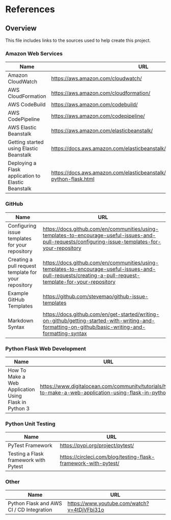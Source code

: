 # References

## Overview

This file includes links to the sources used to help create this project.

### Amazon Web Services

| Name                                               | URL                                                                                    |
| -------------------------------------------------- | -------------------------------------------------------------------------------------- |
| Amazon CloudWatch                                  | https://aws.amazon.com/cloudwatch/                                                     |
| AWS CloudFormation                                 | https://aws.amazon.com/cloudformation/                                                 |
| AWS CodeBuild                                      | https://aws.amazon.com/codebuild/                                                      |
| AWS CodePipeline                                   | https://aws.amazon.com/codepipeline/                                                   |
| AWS Elastic Beanstalk                              | https://aws.amazon.com/elasticbeanstalk/                                               |
| Getting started using Elastic Beanstalk            | https://docs.aws.amazon.com/elasticbeanstalk/latest/dg/GettingStarted.html             |
| Deploying a Flask application to Elastic Beanstalk | https://docs.aws.amazon.com/elasticbeanstalk/latest/dg/create-deploy-python-flask.html |

### GitHub

| Name                                                 | URL                                                                                                                                                      |
| ---------------------------------------------------- | -------------------------------------------------------------------------------------------------------------------------------------------------------- |
| Configuring issue templates for your repository      | https://docs.github.com/en/communities/using-templates-to-encourage-useful-issues-and-pull-requests/configuring-issue-templates-for-your-repository      |
| Creating a pull request template for your repository | https://docs.github.com/en/communities/using-templates-to-encourage-useful-issues-and-pull-requests/creating-a-pull-request-template-for-your-repository |
| Example GitHub Templates                             | https://github.com/stevemao/github-issue-templates                                                                                                       |
| Markdown Syntax                                      | https://docs.github.com/en/get-started/writing-on-github/getting-started-with-writing-and-formatting-on-github/basic-writing-and-formatting-syntax       |

### Python Flask Web Development

| Name                                                  | URL                                                                                                    |
| ----------------------------------------------------- | ------------------------------------------------------------------------------------------------------ |
| How To Make a Web Application Using Flask in Python 3 | https://www.digitalocean.com/community/tutorials/how-to-make-a-web-application-using-flask-in-python-3 |

### Python Unit Testing

| Name                                  | URL                                                            |
| ------------------------------------- | -------------------------------------------------------------- |
| PyTest Framework                      | https://pypi.org/project/pytest/                               |
| Testing a Flask framework with Pytest | https://circleci.com/blog/testing-flask-framework-with-pytest/ |

### Other

| Name                                     | URL                                         |
| ---------------------------------------- | ------------------------------------------- |
| Python Flask and AWS CI / CD Integration | https://www.youtube.com/watch?v=4tDjVFbi31o |
